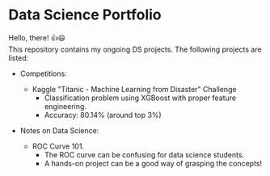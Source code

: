 # Data Science Portfolio

Hello, there! 👍😃  <br /> 
This repository contains my ongoing DS projects. The following projects are listed:
* Competitions:
    - Kaggle "Titanic - Machine Learning from Disaster" Challenge 
      - Classification problem using XGBoost with proper feature engineering. 
      - Accuracy: 80.14% (around top 3%) 

* Notes on Data Science:
    - ROC Curve 101. 
        - The ROC curve can be confusing for data science students. 
        - A hands-on project can be a good way of grasping the concepts! 
